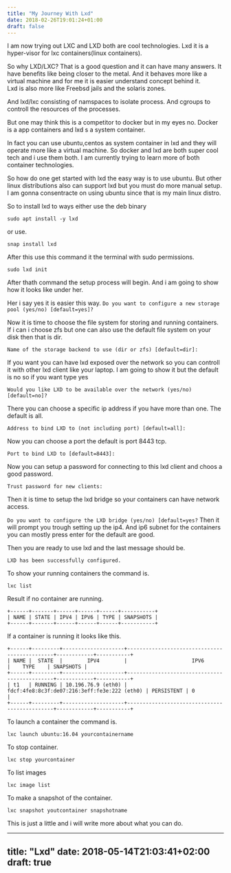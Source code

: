 ```yaml
---
title: "My Journey With Lxd"
date: 2018-02-26T19:01:24+01:00
draft: false
---
```

I am now trying out LXC and LXD both are cool technologies. Lxd  it is a 
hyper-visor for lxc containers(linux containers).

So why LXD/LXC?  That is a good question and it can have many answers. 
It have benefits like being closer to the metal. And  it behaves more like a 
virtual machine and for me it is easier understand concept behind it.  
Lxd is also more like Freebsd jails and the solaris zones. 

And lxd/lxc consisting of  namspaces to isolate process. And cgroups to 
controll the resources of the  processes. 

But one may think this is a competitor to docker but in my eyes no. 
 Docker is a app containers and lxd s a system container. 

In fact you can use ubuntu,centos as system container in lxd and they will 
operate more like a virtual machine. So docker and lxd are both super cool tech 
and i use them both. I am currently trying to learn more of both container technologies. 



So how do one get started with lxd the easy way is to use ubuntu. 
But other linux distributions  also can support lxd but you must do more manual 
setup. I am gonna consentracte on using ubuntu since that is my main linux distro. 

So to install lxd to ways either use the deb binary

```sudo apt install -y lxd```

or use.

```snap install lxd```

After this use this command it the terminal with sudo permissions. 

```sudo lxd init```

 After thath command the setup process will begin. And i am going to show how 
 it looks like under her. 

Her i say yes it is easier  this way. 
 ```Do you want to configure a new storage pool (yes/no) [default=yes]?```

Now it is time to choose the file system for storing and running containers. 
If i can i choose zfs but one can also use the default 
file system on your disk then that is dir.

```Name of the storage backend to use (dir or zfs) [default=dir]:```

If you want you can have lxd exposed over the network so you can controll it 
with other lxd client like your laptop. I am going to show it but the default 
is no so if you want type yes

```Would you like LXD to be available over the network (yes/no) [default=no]?```

There you can choose a specific ip address if you have more than one. 
The default is all. 

```Address to bind LXD to (not including port) [default=all]:```

Now you can choose a port the default is port 8443 tcp.

```Port to bind LXD to [default=8443]:```

Now you can setup a password for connecting to this lxd client and choos a 
good password.

```Trust password for new clients: ```

Then it is time to setup the lxd bridge so your containers can have network 
access.

```Do you want to configure the LXD bridge (yes/no) [default=yes?```
Then it will prompt you trough setting up the ip4. And ip6 subnet for the 
containers you can mostly press enter for the default are good.

Then you are ready to use lxd and the last message should be.

```LXD has been successfully configured.```

To show your running containers the command is. 

```lxc list```

Result if no container are running.

```
+------+-------+------+------+------+-----------+ 
| NAME | STATE | IPV4 | IPV6 | TYPE | SNAPSHOTS |
+------+-------+------+------+------+-----------+ 

```
If a container is running it looks like this.

```
+------+---------+--------------------+----------------------------------------------+------------+-----------+
| NAME |  STATE  |        IPV4        |                     IPV6                     |    TYPE    | SNAPSHOTS |
+------+---------+--------------------+----------------------------------------------+------------+-----------+
| t1   | RUNNING | 10.196.76.9 (eth0) | fdcf:4fe8:8c3f:de07:216:3eff:fe3e:222 (eth0) | PERSISTENT | 0         |
+------+---------+--------------------+----------------------------------------------+------------+-----------+

```

To launch a container the command is.

```lxc launch ubuntu:16.04 yourcontainername```

To stop container.

```lxc stop yourcontainer```

To list images 

```lxc image list```

To make a snapshot of the container.

```lxc snapshot youtcontainer snapshotname```

This is just a little and i will write more about what you can do.

---
title: "Lxd"
date: 2018-05-14T21:03:41+02:00
draft: true
---

